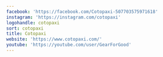 ```yaml
---
facebook: 'https://facebook.com/Cotopaxi-507703575971618'
instagram: 'https://instagram.com/cotopaxi'
logohandle: cotopaxi
sort: cotopaxi
title: Cotopaxi
website: 'https://www.cotopaxi.com/'
youtube: 'https://youtube.com/user/GearForGood'
---
```

